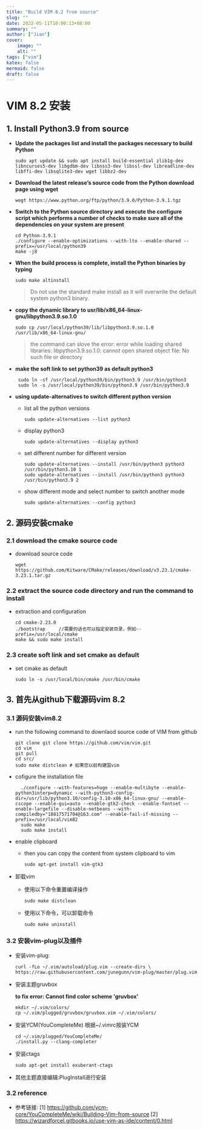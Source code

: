 ```yaml
---
title: "Build VIM 8.2 from source"
slug: ""
date: 2022-05-11T10:00:13+08:00
summary: ""
author: ["Jian"]
cover:
    image: ""
    alt: ""
tags: ["vim"]
katex: false
mermaid: false
draft: false
---
```


# VIM 8.2 安装
## 1. Install Python3.9 from source

- **Update the packages list and install the packages necessary to build Python**  

    ```shell
    sudo apt update && sudo apt install build-essential zlib1g-dev libncurses5-dev libgdbm-dev libnss3-dev libssl-dev libreadline-dev libffi-dev libsqlite3-dev wget libbz2-dev
    ```
- **Download the latest release’s source code from the Python download page using wget**  

    ```shell
    wegt https://www.python.org/ftp/python/3.9.0/Python-3.9.1.tgz
    ```
- **Switch to the Python source directory and execute the configure script which performs a number of checks to make sure all of the dependencies on your system are present**  

    ```shell
    cd Python-3.9.1
    ./configure --enable-optimizations --with-lto --enable-shared --prefix=/usr/local/python39 
    make -j8
    ```
- **When the build process is complete, install the Python binaries by typing**  

    ```shell
    sudo make altinstall
    ```  

    > Do not use the standard make install as it will overwrite the default system python3 binary.

- **copy the dynamic library to usr/lib/x86_64-linux-gnu/libpython3.9.so.1.0**
   ```shell
   sudo cp /usr/local/python39/lib/libpython3.9.so.1.0 /usr/lib/x86_64-linux-gnu/
   ```
   > the command can slove the error: error while loading shared libraries: libpython3.9.so.1.0: cannot open shared object file: No such file or directory

- **make the soft link to set python39 as default python3**
   ```shell
    sudo ln -sf /usr/local/python39/bin/python3.9 /usr/bin/python3
    sudo ln -s /usr/local/python39/bin/python3.9 /usr/bin/python3.9
   ```
- **using update-alternatives to switch different python version**

  - list all the python versions  
    ```shell
    sudo update-alternatives --list python3
    ```
  - display python3  

    ```shell
    sudo update-alternatives --display python3
    ```
  - set different number for different version  

    ```
    sudo update-alternatives --install /usr/bin/python3 python3 /usr/bin/python3.10 1
    sudo update-alternatives --install /usr/bin/python3 python3 /usr/bin/python3.9 2
    ```
  - show different mode and select number to switch another mode  

    ```shell
    sudo update-alternatives --config python3
    ```

## 2. 源码安装cmake
### 2.1 download the cmake source code
- download source code
    ```shell
    wget  https://github.com/Kitware/CMake/releases/download/v3.23.1/cmake-3.23.1.tar.gz
    ```

### 2.2 extract the source code directory and run the command to install
- extraction and configuration
    ```shell
    cd cmake-2.23.0
    ./bootstrap     //需要的话也可以指定安装目录，例如--prefix=/usr/local/cmake
    make && sudo make install
    ```

### 2.3 create soft link and set cmake as default
- set cmake as default
    ```shell
    sudo ln -s /usr/local/bin/cmake /usr/bin/cmake
    ```

## 3. 首先从github下载源码vim 8.2

### 3.1 源码安装vim8.2
- run the following command to downlaod source code of VIM from github

    ```shell
    git clone git clone https://github.com/vim/vim.git
    cd vim
    git pull
    cd src/
    sudo make distclean # 如果您以前构建国vim

    ```

- cofigure the installation file
  ```shell
    ./configure --with-features=huge --enable-multibyte --enable-python3interp=dynamic --with-python3-config-dir=/usr/lib/python3.10/config-3.10-x86_64-linux-gnu/ --enable-cscope --enable-gui=auto --enable-gtk2-check --enable-fontset --enable-largefile --disable-netbeans --with-compiledby="18817571704@163.com" --enable-fail-if-missing --prefix=/usr/local/vim82
    sudo make
    sudo make install
    ```
- enable clipboard 
    - then you can copy the content from system clipboard to vim
        ```shell
        sudo apt-get install vim-gtk3
        ```
- 卸载vim
    - 使用以下命令重置编译操作
        ```shell
        sudo make distclean
        ```

    - 使用以下命令，可以卸载命令
        ```shell
        sudo make uninstall
        ```

### 3.2 安装vim-plug以及插件

- 安装vim-plug:

    ```shell
    curl -fLo ~/.vim/autoload/plug.vim --create-dirs \
    https://raw.githubusercontent.com/junegunn/vim-plug/master/plug.vim
    ```
- 安装主题gruvbox

   **to fix error: Cannot find color scheme 'gruvbox'**
    ```shell
    mkdir ~/.vim/colors/
    cp ~/.vim/plugged/gruvbox/gruvbox.vim ~/.vim/colors/
    ```
- 安装YCM(YouCompleteMe)
    根据~/.vimrc按装YCM

    ```shell
    cd ~/.vim/plugged/YouCompleteMe/
    ./install.py --clang-completer
    ```
- 安装ctags
    ```shell
    sudo apt-get install exuberant-ctags 
    ```
- 其他主题直接编辑:PlugInstall进行安装

### 3.2 reference
- 参考链接:
[1] https://github.com/ycm-core/YouCompleteMe/wiki/Building-Vim-from-source
[2] https://wizardforcel.gitbooks.io/use-vim-as-ide/content/0.html

